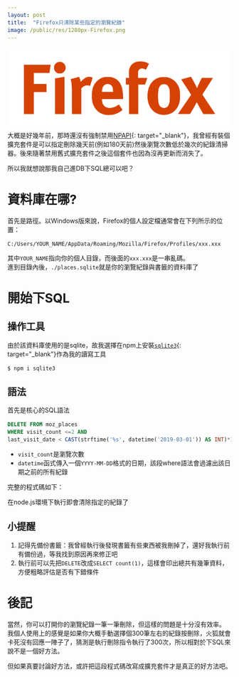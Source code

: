 ```yaml
---
layout: post
title:  "Firefox只清除某些指定的瀏覽紀錄"
image: /public/res/1280px-Firefox.png
---
```

![](/public/res/1280px-Firefox.png)  
大概是好幾年前，那時還沒有強制禁用[NPAPI](https://zh.wikipedia.org/wiki/NPAPI){: target="_blank"}，我曾經有裝個擴充套件是可以指定刪除幾天前(例如180天前)然後瀏覽次數低於幾次的紀錄清掃器。後來隨著禁用舊式擴充套件之後這個套件也因為沒再更新而消失了。

所以我就想說那我自己進DB下SQL總可以吧？

<!-- more -->

# 資料庫在哪?
首先是路徑。以Windows版來說，Firefox的個人設定檔通常會在下列所示的位置：

    C:/Users/YOUR_NAME/AppData/Roaming/Mozilla/Firefox/Profiles/xxx.xxx

其中`YOUR_NAME`指向你的個人目錄，而後面的`xxx.xxx`是一串亂碼。   
進到目錄內後，`./places.sqlite`就是你的瀏覽紀錄與書籤的資料庫了

# 開始下SQL
## 操作工具
由於該資料庫使用的是sqlite，故我選擇在npm上安裝[`sqlite3`](https://www.npmjs.com/package/sqlite3){: target="_blank"}作為我的讀寫工具

```shell
$ npm i sqlite3
```

## 語法

首先是核心的SQL語法 
```sql
DELETE FROM moz_places 
WHERE visit_count <=2 AND 
last_visit_date < CAST(strftime('%s', datetime('2019-03-01')) AS INT)*1000000
```
+ `visit_count`是瀏覽次數
+ `datetime`函式傳入一個`YYYY-MM-DD`格式的日期，該段where語法會過濾出該日期之前的所有紀錄

完整的程式碼如下：
<script src="https://gist.github.com/janelin612/3ba9a749a14f4e07f2ec830544c71762.js"></script>

在node.js環境下執行即會清除指定的紀錄了

## 小提醒
1. 記得先備份書籤：我曾經執行後發現書籤有些東西被我刪掉了，還好我執行前有備份過，等我找到原因再來修正吧
2. 執行前可以先把`DELETE`改成`SELECT count(1)`，這樣會印出總共有幾筆資料，方便粗略評估是否有下錯條件

# 後記
當然，你可以打開你的瀏覽紀錄一筆一筆刪除，但這樣的問題是十分沒有效率。  
我個人使用上的感覺是如果你大概手動選擇個300筆左右的紀錄按刪除，火狐就會卡死沒有回應一陣子了，猜測是執行刪除指令執行了300次，所以相對於下SQL來說不是一個好方法。

但如果真要討論好方法，或許把這段程式碼改寫成擴充套件才是真正的好方法吧。